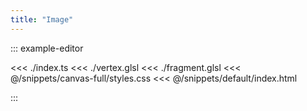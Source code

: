 ```yaml
---
title: "Image"
---
```


::: example-editor

<<< ./index.ts
<<< ./vertex.glsl
<<< ./fragment.glsl
<<< @/snippets/canvas-full/styles.css
<<< @/snippets/default/index.html

:::
